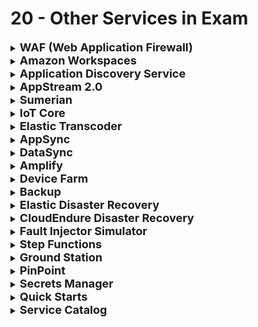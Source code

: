 # 20 - Other Services in Exam

<details>
  	<summary>
		<strong>
			<font size=4>
				WAF (Web Application Firewall)
			</font>
		</strong>
	</summary>
	<font size=4>
		Protect web apps [not hosted on AWS] from exploits (e.g. SQL injection, cross-site scripting...); part of CloudFront
	</font>
</details>
<details>
  	<summary>
		<strong>
			<font size=4>
				Amazon Workspaces
			</font>
		</strong>
	</summary>
	<font size=4>
		Managed desktop virtualization for Windows and Linux
	</font>
</details>
<details>
  	<summary>
		<strong>
			<font size=4>
				Application Discovery Service
			</font>
		</strong>
	</summary>
	<font size=4>
		Plan migration to AWS by collecting data from on-premise
	</font>
</details>
<details>
  	<summary>
		<strong>
			<font size=4>
				AppStream 2.0
			</font>
		</strong>
	</summary>
	<font size=4>
		Desktop app streaming service
	</font>
</details>
<details>
  	<summary>
		<strong>
			<font size=4>
				Sumerian
			</font>
		</strong>
	</summary>
	<font size=4>
		Create VR and AR apps
	</font>
</details>
<details>
  	<summary>
		<strong>
			<font size=4>
				IoT Core
			</font>
		</strong>
	</summary>
	<font size=4>
		Connected devices securely interact with cloud apps
	</font>
</details>
<details>
  	<summary>
		<strong>
			<font size=4>
				Elastic Transcoder
			</font>
		</strong>
	</summary>
	<font size=4>
		S3 file conversion to required format
	</font>
</details>
<details>
  	<summary>
		<strong>
			<font size=4>
				AppSync
			</font>
		</strong>
	</summary>
	<font size=4>
		Sync data for apps in realtime
	</font>
</details>
<details>
  	<summary>
		<strong>
			<font size=4>
				DataSync
			</font>
		</strong>
	</summary>
	<font size=4>
		Move data from on-premises to AWS
	</font>
</details>
<details>
  	<summary>
		<strong>
			<font size=4>
				Amplify
			</font>
		</strong>
	</summary>
	<font size=4>
		Deploy full stack mobile and web apps
	</font>
</details>
<details>
  	<summary>
		<strong>
			<font size=4>
				Device Farm
			</font>
		</strong>
	</summary>
	<font size=4>
		Test apps against mobile and desktop browsers
	</font>
</details>
<details>
  	<summary>
		<strong>
			<font size=4>
				Backup
			</font>
		</strong>
	</summary>
	<font size=4>
		Automated backups for AWS services
	</font>
</details>
<details>
  	<summary>
		<strong>
			<font size=4>
				Elastic Disaster Recovery
			</font>
		</strong>
	</summary>
	<font size=4>
		Recover cloud based servers
	</font>
</details>
<details>
  	<summary>
		<strong>
			<font size=4>
				CloudEndure Disaster Recovery
			</font>
		</strong>
	</summary>
	<font size=4>
		Recover your environment from data corruption, malware...
	</font>
</details>
<details>
  	<summary>
		<strong>
			<font size=4>
				Fault Injector Simulator
			</font>
		</strong>
	</summary>
	<font size=4>
		Run experiments to observe and improve response times
	</font>
</details>
<details>
  	<summary>
		<strong>
			<font size=4>
				Step Functions
			</font>
		</strong>
	</summary>
	<font size=4>
		Build serverless visual workflow to orchestrate your lambda functions
	</font>
</details>
<details>
  	<summary>
		<strong>
			<font size=4>
				Ground Station
			</font>
		</strong>
	</summary>
	<font size=4>
		Control satellite communications and data
	</font>
</details>
<details>
  	<summary>
		<strong>
			<font size=4>
				PinPoint
			</font>
		</strong>
	</summary>
	<font size=4>
		Marketing communications service (e.g. email, sms, voice...)
	</font>
</details>
<details>
  	<summary>
		<strong>
			<font size=4>
				Secrets Manager
			</font>
		</strong>
	</summary>
	<font size=4>
		Store secrets/passwords/keys
	</font>
</details>
<details>
  	<summary>
		<strong>
			<font size=4>
				Quick Starts
			</font>
		</strong>
	</summary>
	<font size=4>
		Rapidly deploy popular technologies in AWS
	</font>
</details>
<details>
  	<summary>
		<strong>
			<font size=4>
				Service Catalog
			</font>
		</strong>
	</summary>
	<font size=4>
		Centrally manage commonly deployed IT services
	</font>
</details>